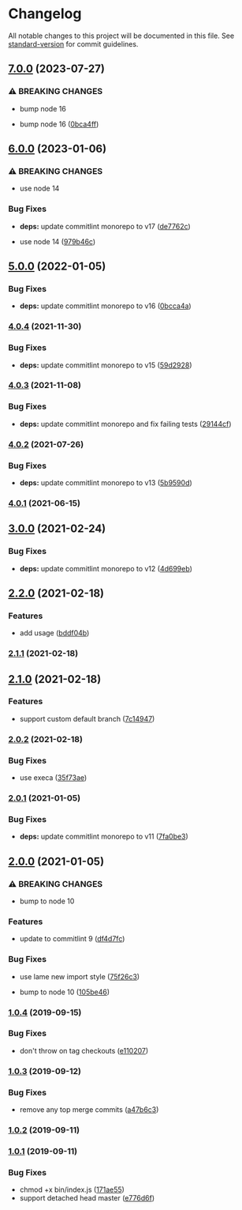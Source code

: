 # Changelog

All notable changes to this project will be documented in this file. See [standard-version](https://github.com/conventional-changelog/standard-version) for commit guidelines.

## [7.0.0](https://github.com/CrowdStrike/commitlint/compare/v6.0.0...v7.0.0) (2023-07-27)


### ⚠ BREAKING CHANGES

* bump node 16

* bump node 16 ([0bca4ff](https://github.com/CrowdStrike/commitlint/commit/0bca4ff0ef57b695307408ef441cab675468d225))

## [6.0.0](https://github.com/CrowdStrike/commitlint/compare/v5.0.0...v6.0.0) (2023-01-06)


### ⚠ BREAKING CHANGES

* use node 14

### Bug Fixes

* **deps:** update commitlint monorepo to v17 ([de7762c](https://github.com/CrowdStrike/commitlint/commit/de7762c353d58a20378add401cf9c4be2a102171))


* use node 14 ([979b46c](https://github.com/CrowdStrike/commitlint/commit/979b46c271838dc63dcefb859a49add46c3aab9e))

## [5.0.0](https://github.com/CrowdStrike/commitlint/compare/v4.0.4...v5.0.0) (2022-01-05)


### Bug Fixes

* **deps:** update commitlint monorepo to v16 ([0bcca4a](https://github.com/CrowdStrike/commitlint/commit/0bcca4af7ea13a27a8c7b14f58c5bab584e0cdc5))

### [4.0.4](https://github.com/CrowdStrike/commitlint/compare/v4.0.3...v4.0.4) (2021-11-30)


### Bug Fixes

* **deps:** update commitlint monorepo to v15 ([59d2928](https://github.com/CrowdStrike/commitlint/commit/59d29284f12d32ff0b006b132c74fedda6e8c1d3))

### [4.0.3](https://github.com/CrowdStrike/commitlint/compare/v4.0.2...v4.0.3) (2021-11-08)


### Bug Fixes

* **deps:** update commitlint monorepo and fix failing tests ([29144cf](https://github.com/CrowdStrike/commitlint/commit/29144cf97dc29feb3780c91c5f698067d7b848fd))

### [4.0.2](https://github.com/CrowdStrike/commitlint/compare/v4.0.1...v4.0.2) (2021-07-26)


### Bug Fixes

* **deps:** update commitlint monorepo to v13 ([5b9590d](https://github.com/CrowdStrike/commitlint/commit/5b9590df62d4e66008bbe8d4bfc4bb7a60b8774c))

### [4.0.1](https://github.com/CrowdStrike/commitlint/compare/v4.0.0...v4.0.1) (2021-06-15)

## [3.0.0](https://github.com/CrowdStrike/commitlint/compare/v2.2.0...v3.0.0) (2021-02-24)


### Bug Fixes

* **deps:** update commitlint monorepo to v12 ([4d699eb](https://github.com/CrowdStrike/commitlint/commit/4d699eb4a187d4a8ae5d35c70f57789cded9ad6b))

## [2.2.0](https://github.com/CrowdStrike/commitlint/compare/v2.1.1...v2.2.0) (2021-02-18)


### Features

* add usage ([bddf04b](https://github.com/CrowdStrike/commitlint/commit/bddf04b195b8cc0d0930fd0745744279c71c5042))

### [2.1.1](https://github.com/CrowdStrike/commitlint/compare/v2.1.0...v2.1.1) (2021-02-18)

## [2.1.0](https://github.com/CrowdStrike/commitlint/compare/v2.0.2...v2.1.0) (2021-02-18)


### Features

* support custom default branch ([7c14947](https://github.com/CrowdStrike/commitlint/commit/7c14947d2eb164067f0f4d25486fca87a28306bb))

### [2.0.2](https://github.com/CrowdStrike/commitlint/compare/v2.0.1...v2.0.2) (2021-02-18)


### Bug Fixes

* use execa ([35f73ae](https://github.com/CrowdStrike/commitlint/commit/35f73ae5e8ad53f770d7b08cc11830ac4714677c))

### [2.0.1](https://github.com/CrowdStrike/commitlint/compare/v2.0.0...v2.0.1) (2021-01-05)


### Bug Fixes

* **deps:** update commitlint monorepo to v11 ([7fa0be3](https://github.com/CrowdStrike/commitlint/commit/7fa0be3c74942dca178a1f1a9b959bb38466bf49))

## [2.0.0](https://github.com/CrowdStrike/commitlint/compare/v1.0.4...v2.0.0) (2021-01-05)


### ⚠ BREAKING CHANGES

* bump to node 10

### Features

* update to commitlint 9 ([df4d7fc](https://github.com/CrowdStrike/commitlint/commit/df4d7fc2a374c21e72fe75513d983ae04563b75c))


### Bug Fixes

* use lame new import style ([75f26c3](https://github.com/CrowdStrike/commitlint/commit/75f26c38e228c65a1621b7c9eef9aa9b8a6f33c4))


* bump to node 10 ([105be46](https://github.com/CrowdStrike/commitlint/commit/105be46c41c9bacab3c01c4f0a25c786e4dd44d5))

### [1.0.4](https://github.com/CrowdStrike/commitlint/compare/v1.0.3...v1.0.4) (2019-09-15)


### Bug Fixes

* don't throw on tag checkouts ([e110207](https://github.com/CrowdStrike/commitlint/commit/e110207))

### [1.0.3](https://github.com/CrowdStrike/commitlint/compare/v1.0.2...v1.0.3) (2019-09-12)


### Bug Fixes

* remove any top merge commits ([a47b6c3](https://github.com/CrowdStrike/commitlint/commit/a47b6c3))

### [1.0.2](https://github.com/CrowdStrike/commitlint/compare/v1.0.1...v1.0.2) (2019-09-11)

### [1.0.1](https://github.com/CrowdStrike/commitlint/compare/v1.0.0...v1.0.1) (2019-09-11)


### Bug Fixes

* chmod +x bin/index.js ([171ae55](https://github.com/CrowdStrike/commitlint/commit/171ae55))
* support detached head master ([e776d6f](https://github.com/CrowdStrike/commitlint/commit/e776d6f))
